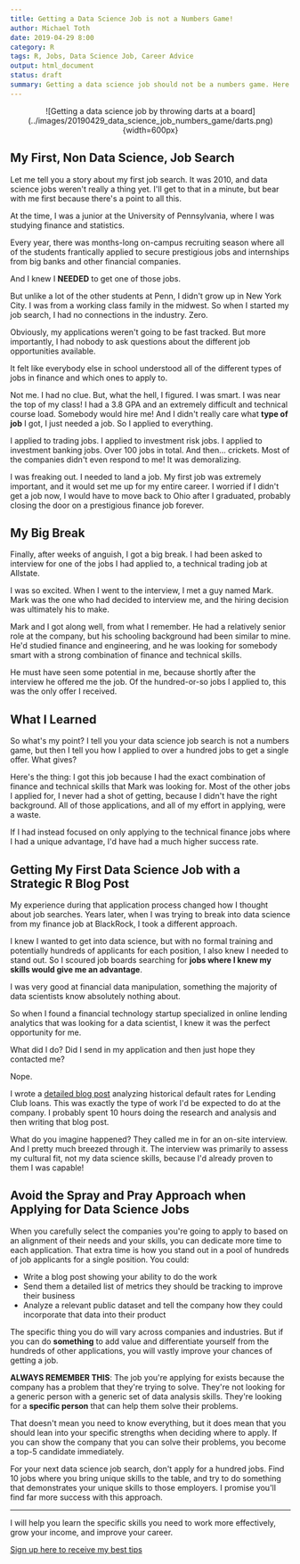 ```yaml
---
title: Getting a Data Science Job is not a Numbers Game!
author: Michael Toth
date: 2019-04-29 8:00
category: R
tags: R, Jobs, Data Science Job, Career Advice
output: html_document
status: draft
summary: Getting a data science job should not be a numbers game. Here's how to focus on your specific strengths to identify the job opportunities where you'll find the most success.
---
```


<center>
![Getting a data science job by throwing darts at a board](../images/20190429_data_science_job_numbers_game/darts.png){width=600px}
</center>

## My First, Non Data Science, Job Search

Let me tell you a story about my first job search. It was 2010, and data science jobs weren't really a thing yet. I'll get to that in a minute, but bear with me first because there's a point to all this.

At the time, I was a junior at the University of Pennsylvania, where I was studying finance and statistics. 

Every year, there was months-long on-campus recruiting season where all of the students frantically applied to secure prestigious jobs and internships from big banks and other financial companies.

And I knew I **NEEDED** to get one of those jobs. 

But unlike a lot of the other students at Penn, I didn't grow up in New York City. I was from a working class family in the midwest. So when I started my job search, I had no connections in the industry. Zero.

Obviously, my applications weren't going to be fast tracked. But more importantly, I had nobody to ask questions about the different job opportunities available. 

It felt like everybody else in school understood all of the different types of jobs in finance and which ones to apply to.

Not me. I had no clue. But, what the hell, I figured. I was smart. I was near the top of my class! I had a 3.8 GPA and an extremely difficult and technical course load. Somebody would hire me! And I didn't really care what **type of job** I got, I just needed a job. So I applied to everything. 

I applied to trading jobs. I applied to investment risk jobs. I applied to investment banking jobs. Over 100 jobs in total. And then... crickets. Most of the companies didn't even respond to me! It was demoralizing.

I was freaking out. I needed to land a job. My first job was extremely important, and it would set me up for my entire career. I worried if I didn't get a job now, I would have to move back to Ohio after I graduated, probably closing the door on a prestigious finance job forever.

## My Big Break

Finally, after weeks of anguish, I got a big break. I had been asked to interview for one of the jobs I had applied to, a technical trading job at Allstate. 

I was so excited. When I went to the interview, I met a guy named Mark. Mark was the one who had decided to interview me, and the hiring decision was ultimately his to make.

Mark and I got along well, from what I remember. He had a relatively senior role at the company, but his schooling background had been similar to mine. He'd studied finance and engineering, and he was looking for somebody smart with a strong combination of finance and technical skills.

He must have seen some potential in me, because shortly after the interview he offered me the job. Of the hundred-or-so jobs I applied to, this was the only offer I received.

## What I Learned

So what's my point? I tell you your data science job search is not a numbers game, but then I tell you how I applied to over a hundred jobs to get a single offer. What gives?

Here's the thing: I got this job because I had the exact combination of finance and technical skills that Mark was looking for. Most of the other jobs I applied for, I never had a shot of getting, because I didn't have the right background. All of those applications, and all of my effort in applying, were a waste.

If I had instead focused on only applying to the technical finance jobs where I had a unique advantage, I'd have had a much higher success rate. 

## Getting My First Data Science Job with a Strategic R Blog Post

My experience during that application process changed how I thought about job searches. Years later, when I was trying to break into data science from my finance job at BlackRock, I took a different approach.

I knew I wanted to get into data science, but with no formal training and potentially hundreds of applicants for each position, I also knew I needed to stand out. So I scoured job boards searching for **jobs where I knew my skills would give me an advantage**. 

I was very good at financial data manipulation, something the majority of data scientists know absolutely nothing about. 

So when I found a financial technology startup specialized in online lending analytics that was looking for a data scientist, I knew it was the perfect opportunity for me. 

What did I do? Did I send in my application and then just hope they contacted me?

Nope.

I wrote a [detailed blog post](https://michaeltoth.me/analyzing-historical-default-rates-of-lending-club-notes.html) analyzing historical default rates for Lending Club loans. This was exactly the type of work I'd be expected to do at the company. I probably spent 10 hours doing the research and analysis and then writing that blog post. 

What do you imagine happened? They called me in for an on-site interview. And I pretty much breezed through it. The interview was primarily to assess my cultural fit, not my data science skills, because I'd already proven to them I was capable!

## Avoid the Spray and Pray Approach when Applying for Data Science Jobs

When you carefully select the companies you're going to apply to based on an alignment of their needs and your skills, you can dedicate more time to each application. That extra time is how you stand out in a pool of hundreds of job applicants for a single position. You could:

* Write a blog post showing your ability to do the work
* Send them a detailed list of metrics they should be tracking to improve their business
* Analyze a relevant public dataset and tell the company how they could incorporate that data into their product

The specific thing you do will vary across companies and industries. But if you can do **something** to add value and differentiate yourself from the hundreds of other applications, you will vastly improve your chances of getting a job.

**ALWAYS REMEMBER THIS**: The job you're applying for exists because the company has a problem that they're trying to solve. They're not looking for a generic person with a generic set of data analysis skills. They're looking for a **specific person** that can help them solve their problems. 

That doesn't mean you need to know everything, but it does mean that you should lean into your specific strengths when deciding where to apply. If you can show the company that you can solve their problems, you become a top-5 candidate immediately. 

For your next data science job search, don't apply for a hundred jobs. Find 10 jobs where you bring unique skills to the table, and try to do something that demonstrates your unique skills to those employers. I promise you'll find far more success with this approach.

-----

I will help you learn the specific skills you need to work more effectively, grow your income, and improve your career.

[Sign up here to receive my best tips](http://eepurl.com/gmYioz)